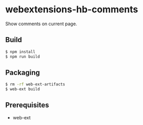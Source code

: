 # webextensions-hb-comments

Show comments on current page.

## Build

```sh
$ npm install
$ npm run build
```

## Packaging

```sh
$ rm -rf web-ext-artifacts
$ web-ext build
```

## Prerequisites

- web-ext

